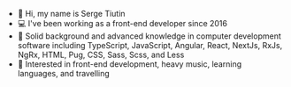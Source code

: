 - 👋 Hi, my name is Serge Tiutin
- :computer: I've been working as a front-end developer since 2016
- :muscle: Solid background and advanced knowledge in computer development software including TypeScript, JavaScript, Angular, React, NextJs, RxJs, NgRx, HTML, Pug, CSS, Sass, Scss, and Less
- 👀 Interested in front-end development, heavy music, learning languages, and travelling
